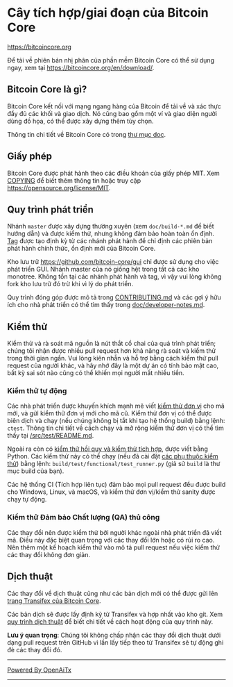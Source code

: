 Cây tích hợp/giai đoạn của Bitcoin Core
=======================================

https://bitcoincore.org

Để tải về phiên bản nhị phân của phần mềm Bitcoin Core có thể sử dụng ngay, xem tại
https://bitcoincore.org/en/download/.

Bitcoin Core là gì?
-------------------

Bitcoin Core kết nối với mạng ngang hàng của Bitcoin để tải về và xác thực đầy đủ các khối và giao dịch. Nó cũng bao gồm một ví và giao diện người dùng đồ họa, có thể được xây dựng thêm tùy chọn.

Thông tin chi tiết về Bitcoin Core có trong [thư mục doc](/doc).

Giấy phép
---------

Bitcoin Core được phát hành theo các điều khoản của giấy phép MIT. Xem [COPYING](COPYING) để biết thêm thông tin hoặc truy cập https://opensource.org/license/MIT.

Quy trình phát triển
--------------------

Nhánh `master` được xây dựng thường xuyên (xem `doc/build-*.md` để biết hướng dẫn) và được kiểm thử, nhưng không đảm bảo hoàn toàn ổn định. [Tag](https://github.com/bitcoin/bitcoin/tags) được tạo
định kỳ từ các nhánh phát hành để chỉ định các phiên bản phát hành chính thức, ổn định mới của Bitcoin Core.

Kho lưu trữ https://github.com/bitcoin-core/gui chỉ được sử dụng cho việc phát triển GUI. Nhánh master của nó giống hệt trong tất cả các kho monotree.
Không tồn tại các nhánh phát hành và tag, vì vậy vui lòng không fork kho lưu trữ đó trừ khi vì lý do phát triển.

Quy trình đóng góp được mô tả trong [CONTRIBUTING.md](CONTRIBUTING.md)
và các gợi ý hữu ích cho nhà phát triển có thể tìm thấy trong [doc/developer-notes.md](doc/developer-notes.md).

Kiểm thử
--------

Kiểm thử và rà soát mã nguồn là nút thắt cổ chai của quá trình phát triển; chúng tôi nhận được nhiều pull request hơn khả năng rà soát và kiểm thử trong thời gian ngắn. Vui lòng kiên nhẫn và hỗ trợ bằng cách kiểm thử pull request của người khác, và hãy nhớ đây là một dự án có tính bảo mật cao, bất kỳ sai sót nào cũng có thể khiến mọi người mất nhiều tiền.

### Kiểm thử tự động

Các nhà phát triển được khuyến khích mạnh mẽ viết [kiểm thử đơn vị](src/test/README.md) cho mã mới, và gửi kiểm thử đơn vị mới cho mã cũ. Kiểm thử đơn vị có thể được biên dịch và chạy (nếu chúng không bị tắt khi tạo hệ thống build) bằng lệnh: `ctest`. Thông tin chi tiết về cách chạy và mở rộng kiểm thử đơn vị có thể tìm thấy tại [/src/test/README.md](/src/test/README.md).

Ngoài ra còn có [kiểm thử hồi quy và kiểm thử tích hợp](/test), được viết bằng Python.
Các kiểm thử này có thể chạy (nếu đã cài đặt [các phụ thuộc kiểm thử](/test)) bằng lệnh: `build/test/functional/test_runner.py`
(giả sử `build` là thư mục build của bạn).

Các hệ thống CI (Tích hợp liên tục) đảm bảo mọi pull request đều được build cho Windows, Linux, và macOS,
và kiểm thử đơn vị/kiểm thử sanity được chạy tự động.

### Kiểm thử Đảm bảo Chất lượng (QA) thủ công

Các thay đổi nên được kiểm thử bởi người khác ngoài nhà phát triển đã viết mã. Điều này đặc biệt quan trọng với các thay đổi lớn hoặc có rủi ro cao. Nên thêm một kế hoạch kiểm thử vào mô tả pull request nếu việc kiểm thử các thay đổi không đơn giản.

Dịch thuật
----------

Các thay đổi về dịch thuật cũng như các bản dịch mới có thể được gửi lên
[trang Transifex của Bitcoin Core](https://www.transifex.com/bitcoin/bitcoin/).

Các bản dịch sẽ được lấy định kỳ từ Transifex và hợp nhất vào kho git. Xem
[quy trình dịch thuật](doc/translation_process.md) để biết chi tiết về cách hoạt động của quy trình này.

**Lưu ý quan trọng**: Chúng tôi không chấp nhận các thay đổi dịch thuật dưới dạng pull request trên GitHub vì lần lấy tiếp theo từ Transifex sẽ tự động ghi đè các thay đổi đó.

---

[Powered By OpenAiTx](https://github.com/OpenAiTx/OpenAiTx)

---